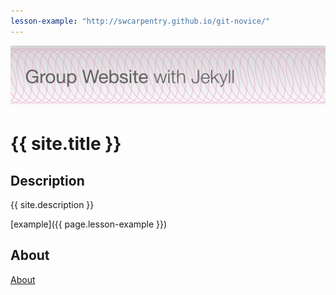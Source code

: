 ```yaml
---
lesson-example: "http://swcarpentry.github.io/git-novice/"
---
```


![Group Website banner](./images/site_banner.png)
# {{ site.title }}

## Description
{{ site.description }}

[example]({{ page.lesson-example }})

## About
[About](about.md)

